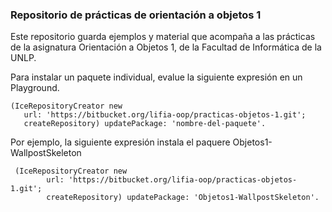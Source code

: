 ### Repositorio de prácticas de orientación a objetos 1 ###

Este repositorio guarda ejemplos y material que acompaña a las prácticas de la asignatura Orientación a Objetos 1, de la Facultad de Informática de la UNLP. 

Para instalar un paquete individual, evalue la siguiente expresión en un Playground.

```
(IceRepositoryCreator new
   url: 'https://bitbucket.org/lifia-oop/practicas-objetos-1.git';
   createRepository) updatePackage: 'nombre-del-paquete'.
```

Por ejemplo, la siguiente expresión instala el paquere Objetos1-WallpostSkeleton

```
 (IceRepositoryCreator new
        url: 'https://bitbucket.org/lifia-oop/practicas-objetos-1.git';
        createRepository) updatePackage: 'Objetos1-WallpostSkeleton'.
```
